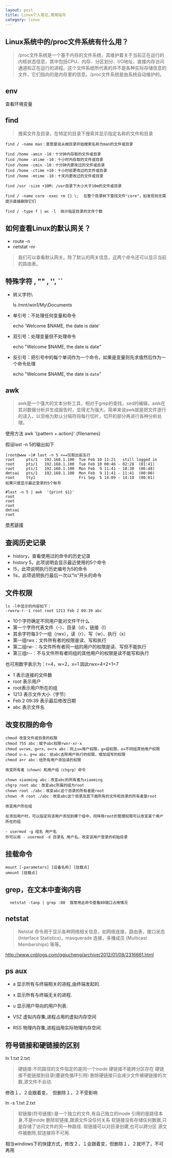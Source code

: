 ```yaml
---
layout: post
title: Linux个人笔记,常用指令
category: linux
---
```




## Linux系统中的/proc文件系统有什么用？

> /proc文件系统是一个基于内存的文件系统，其维护着关于当前正在运行的内核状态信息，其中包括CPU、内存、分区划分、I/O地址、直接内存访问通道和正在运行的进程。这个文件系统所代表的并不是各种实际存储信息的文件，它们指向的是内存里的信息。/proc文件系统是由系统自动维护的。

## env

查看环境变量

## find

>搜索文件及目录，在特定的目录下搜索并显示指定名称的文件和目录 
    
    find / -name man：意思是说从根目录开始搜索名称为man的文件或目录 
    
    find /home -amin -10：十分钟内存取的文件或目录 
    find /home -atime -10：十小时内存取的文件或目录 
    find /home -cmin -10：十分钟内更改过的文件或目录 
    find /home -ctime +10：十小时前更改过的文件或目录 
    find /home -mtime -10：十天内更改过的文件或目录 
    
    find /usr -size +10M: /usr目录下大小大于10m的文件或目录
    
    find / -name core -exec rm {} \;  在整个目录树下查找文件"core"，如发现则无需提示直接删除它们

    find / -type f | wc -l  统计指定目录的文件个数
    
    
## 如何查看Linux的默认网关？

+ route -n
+ netstat -nr

>我们可以查看默认网关。除了默认的网关信息，这两个命令还可以显示当前的路由表。

## 特殊字符 \, "" , '', `` 

+ 转义字符\ 
    
    ls /mnt/win1/My\Documents 

+ 单引号：不处理任何变量和命令 
    
    echo 'Welcome $NAME, the date is date' 

+ 双引号：处理变量但不处理命令 
    
    echo "Welcome $NAME, the date is date" 

+ 反引号：把引号中的每个单词作为一个命令，如果是变量则先求值然后作为一个命令处理 
    
    echo "Welcome $NAME, the date is `date`"

## awk
> awk是一个强大的文本分析工具，相对于grep的查找，sed的编辑，awk在其对数据分析并生成报告时，显得尤为强大。简单来说awk就是把文件逐行的读入，以空格为默认分隔符将每行切片，切开的部分再进行各种分析处理。

使用方法 awk '{pattern + action}' {filenames}

假设last -n 5的输出如下

    [root@www ~]# last -n 5 <==仅取出前五行
    root     pts/1   192.168.1.100  Tue Feb 10 11:21   still logged in
    root     pts/1   192.168.1.100  Tue Feb 10 00:46 - 02:28  (01:41)
    root     pts/1   192.168.1.100  Mon Feb  9 11:41 - 18:30  (06:48)
    dmtsai   pts/1   192.168.1.100  Mon Feb  9 11:41 - 11:41  (00:00)
    root     tty1                   Fri Sep  5 14:09 - 14:10  (00:01)
    如果只是显示最近登录的5个帐号

    #last -n 5 | awk  '{print $1}'
    root
    root
    root
    dmtsai
    root

[参考链接](http://www.cnblogs.com/ggjucheng/archive/2013/01/13/2858470.html)



## 查阅历史记录 

- history，查看使用过的命令的历史记录 
- history 5，此项说明会显示最近使用的5个命令 
- !5，此项说明执行历史编号为5的命令 
- !ls，此项说明执行最后一次以“ls”开头的命令


## 文件权限 
    
    ls -l中显示的内容如下： 
    -rwxrw-r‐-1 root root 1213 Feb 2 09:39 abc 

- 10个字符确定不同用户能对文件干什么 
- 第一个字符代表文件（-）、目录（d），链接（l） 
- 其余字符每3个一组（rwx），读（r）、写（w）、执行（x） 
- 第一组rwx：文件所有者的权限是读、写和执行 
- 第二组rw-：与文件所有者同一组的用户的权限是读、写但不能执行 
- 第三组r--：不与文件所有者同组的其他用户的权限是读不能写和执行 

也可用数字表示为：r=4，w=2，x=1 因此rwx=4+2+1=7 

- 1 表示连接的文件数 
- root 表示用户 
- root表示用户所在的组 
- 1213 表示文件大小（字节） 
- Feb 2 09:39 表示最后修改日期 
- abc 表示文件名 

## 改变权限的命令 

    chmod 改变文件或目录的权限 
    chmod 755 abc：赋予abc权限rwxr-xr-x 
    chmod u=rwx，g=rx，o=rx abc：同上u=用户权限，g=组权限，o=不同组其他用户权限 
    chmod u-x，g+w abc：给abc去除用户执行的权限，增加组写的权限 
    chmod a+r abc：给所有用户添加读的权限 

    改变所有者（chown）和用户组（chgrp）命令 

    chown xiaoming abc：改变abc的所有者为xiaoming 
    chgrp root abc：改变abc所属的组为root 
    chown root ./abc：改变abc这个目录的所有者是root 
    chown ‐R root ./abc：改变abc这个目录及其下面所有的文件和目录的所有者是root 

    改变用户所在组 

    在添加用户时，可以指定将该用户添加到哪个组中，同样用root的管理权限可以改变某个用户所在的组 

    - usermod ‐g 组名 用户名 
    你可以用 - usermod ‐d 目录名 用户名，改变该用户登录的初始目录
    
## 挂载命令

    mount [-parameters] [设备名称] [挂载点] 
    umount [挂载点]
    
## grep，在文本中查询内容 
 
      
      netstat -tanp | grep :80  我常用此命令查看80端口占用情况
      
      
## netstat

> Netstat 命令用于显示各种网络相关信息，如网络连接，路由表，接口状态 (Interface Statistics)，masquerade 连接，多播成员 (Multicast Memberships) 等等。

http://www.cnblogs.com/ggjucheng/archive/2012/01/08/2316661.html

## ps aux

+ a 显示所有与终端相关的进程,由终端发起的.

+ x 显示所有与终端无关的进程.

+ u 显示用户导向的用户列表.

+ VSZ 虚拟内存集,进程占用的虚拟内存空间
+ RSS     物理内存集,进程战用实际物理内存空间.

## 符号链接和硬链接的区别

ln 1.txt 2.txt

>硬链接:不同路径的文件指定的是同一个inode
硬链接不能跨分区存在
硬链接不能链接到目录(要避免循环引用)
>删除硬链接只会减少文件被硬链接的次数,源文件不会动.

修改１，２会跟着变，　但删除１，２不受影响

ln -s 1.txt 2.txt

>软链接(符号链接):是一个独立的文件,有自己独立的inode
引用的是路径本身,不是inode
删除软链接,跟源文件没任何关系
软链接没有存储任何数据,只是存储了访问文件的另一种路径.
软链接可以对目录创建,也可以跨分区
>源文件被删除,软连接将不可用.

相当windows下的快捷方式，修改２，１会跟着变，但删除１，２就坏了，不可再用


